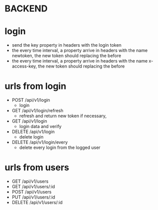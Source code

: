 # BACKEND

# login

- send the key property in headers with the login token
- the every time interval, a property arrive in headers with the name newtoken, the new token should replacing the before
- the every time interval, a property arrive in headers with the name x-access-key, the new token should replacing the before

# urls from login

- POST /api/v1/login
  - login
- GET /api/v1/login/refresh
  - refresh and return new token if necessary, 
- GET /api/v1/login
  - login data and verify
- DELETE /api/v1/login
  - delete login
- DELETE /api/v1/login/every
  - delete every login from the logged user

# urls from users

- GET /api/v1/users
- GET /api/v1/users/:id
- POST /api/v1/users
- PUT /api/v1/users/:id
- DELETE /api/v1/users/:id